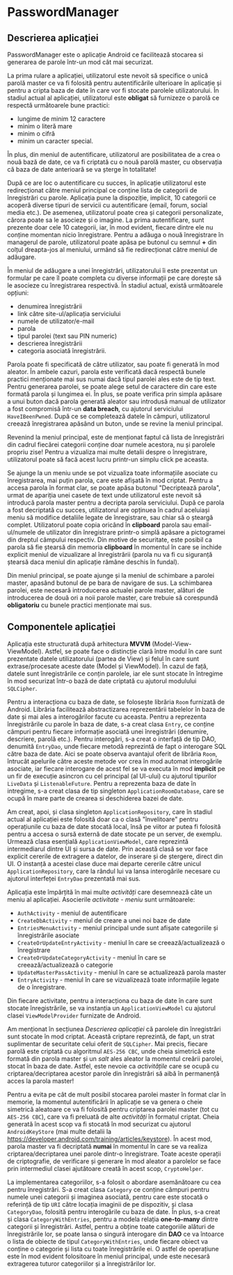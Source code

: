 # PasswordManager

## Descrierea aplicației
PasswordManager este o aplicație Android ce facilitează stocarea si generarea de parole într-un mod cât mai securizat.

La prima rulare a aplicației, utilizatorul este nevoit să specifice o unică parolă master ce va fi folosită pentru autentificările ulterioare în aplicație și pentru a cripta baza de date în care vor fi stocate parolele utilizatorului. În stadiul actual al aplicației, utilizatorul este **obligat** să furnizeze o parolă ce respectă următoarele bune practici:
  - lungime de minim 12 caractere
  - minim o literă mare
  - minim o cifră
  - minim un caracter special.

În plus, din meniul de autentificare, utilizatorul are posibilitatea de a crea o nouă bază de date, ce va fi criptată cu o nouă parolă master, cu observația că baza de date anterioară se va șterge în totalitate!

După ce are loc o autentificare cu succes, în aplicație utilizatorul este redirecționat către meniul principal ce conține lista de categorii de înregistrări cu parole. Aplicația pune la dispoziție, implicit, 10 categorii ce acoperă diverse tipuri de servicii cu autentificare (email, forum, social media etc.). De asemenea, utilizatorul poate crea și categorii personalizate, cărora poate sa le asocieze și o imagine.  La prima autentificare, sunt prezente doar cele 10 categorii, iar, în mod evident, fiecare dintre ele nu conține momentan nicio înregistrare. Pentru a adăuga o nouă înregistrare în managerul de parole, utilizatorul poate apăsa pe butonul cu semnul **+** din colțul dreapta-jos al meniului, urmând să fie redirecționat către meniul de adăugare.

În meniul de adăugare a unei înregistrări, utilizatorului îi este prezentat un formular pe care îl poate completa cu diverse informații pe care dorește să le asocieze cu înregistrarea respectivă. În stadiul actual, există următoarele opțiuni:
  - denumirea înregistrării
  - link către site-ul/aplicația serviciului
  - numele de utilizator/e-mail
  - parola
  - tipul parolei (text sau PIN numeric)
  - descrierea înregistrării
  - categoria asociată înregistrării.

Parola poate fi specificată de către utilizator, sau poate fi generată în mod aleator. În ambele cazuri, parola este verificată dacă respectă bunele practici menționate mai sus numai dacă tipul parolei ales este de tip text. Pentru generarea parolei, se poate alege setul de caractere din care este formată parola și lungimea ei. În plus, se poate verifica prin simpla apăsare a unui buton dacă parola generată aleator sau introdusă manual de utilizator a fost compromisă într-un **data breach**, cu ajutorul serviciului `HaveIBeenPwned`. După ce se completează datele în câmpuri, utilizatorul creează înregistrarea apăsând un buton, unde se revine la meniul principal.

Revenind la meniul principal, este de menționat faptul că lista de înregistrări din cadrul fiecărei categorii conține doar numele acestora, nu și parolele propriu zise! Pentru a vizualiza mai multe detalii despre o înregistrare, utilizatorul poate să facă acest lucru printr-un simplu click pe aceasta.

Se ajunge la un meniu unde se pot vizualiza toate informațiile asociate cu înregistrarea, mai puțin parola, care este afișată în mod criptat. Pentru a accesa parola în format clar, se poate apăsa butonul "Decriptează parola", urmat de apariția unei casete de text unde utilizatorul este nevoit să introducă parola master pentru a decripta parola serviciului. După ce parola a fost decriptată cu succes, utilizatorul are opținuea în cadrul aceluiași meniu să modifice detaliile legate de înregistrare, sau chiar să o șteargă complet. Utilizatorul poate copia oricând în **clipboard** parola sau email-ul/numele de utilizator din înregistrare printr-o simplă apăsare a pictogramei din dreptul câmpului respectiv. Din motive de securitate, este posibil ca parola să fie ștearsă din memoria **clipboard** în momentul în care se inchide explicit meniul de vizualizare al înregistrării (parola nu va fi cu siguranță ștearsă daca meniul din aplicație rămâne deschis în fundal). 

Din meniul principal, se poate ajunge și la meniul de schimbare a parolei master, apasând butonul de pe bara de navigare de sus. La schimbarea parolei, este necesară introducerea actualei parole master, alături de introducerea de două ori a noii parole master, care trebuie să corespundă **obligatoriu** cu bunele practici menționate mai sus.

## Componentele aplicației
Aplicația este structurată după arhitectura **MVVM** (Model-View-ViewModel). Astfel, se poate face o distincție clară între modul în care sunt prezentate datele utilizatorului (partea de View) și felul în care sunt extrase/procesate aceste date (Model și ViewModel). În cazul de față, datele sunt înregistrările ce conțin parolele, iar ele sunt stocate în întregime în mod securizat într-o bază de date criptată cu ajutorul modulului `SQLCipher`.

Pentru a interacționa cu baza de date, se folosește librăria `Room` furnizată de Android. Librăria facilitează abstractizarea reprezentării tabelelor în baza de date și mai ales a interogărilor facute cu aceasta. Pentru a reprezenta înregistrările cu parole în baza de date, s-a creat clasa `Entry`, ce conține câmpuri pentru fiecare informație asociată unei înregistrări (denumire, descriere, parolă etc.). Pentru interogări, s-a creat o interfață de tip DAO, denumită `EntryDao`, unde fiecare metodă reprezintă de fapt o interogare SQL către baza de date. Aici se poate observa avantajul oferit de librăria `Room`, întrucât apelurile către aceste metode vor crea în mod automat interogările asociate, iar fiecare interogare de acest fel se va executa în mod **implicit** pe un fir de execuție asincron cu cel principal (al UI-ului) cu ajutorul tipurilor `LiveData` și `ListenableFuture`. Pentru a reprezenta baza de date în intregime, s-a creat clasa de tip singleton `ApplicationRoomDatabase`, care se ocupă în mare parte de crearea si deschiderea bazei de date.

Am creat, apoi, și clasa singleton `ApplicationRepository`, care în stadiul actual al aplicației este folosită doar ca o clasă "învelitoare" pentru operațiunile cu baza de date stocată local, însă pe viitor ar putea fi folosită pentru a accesa o sursă externă de date stocate pe un server, de exemplu. Urmează clasa esențială `ApplicationViewModel`, care reprezintă intermediarul dintre UI și sursa de date. Prin această clasă se vor face explicit cererile de extragere a datelor, de inserare și de ștergere, direct din UI. O instanță a acestei clase duce mai departe cererile către unicul `ApplicationRepository`, care la rândul lui va lansa interogările necesare cu ajutorul interfeței `EntryDao` prezentată mai sus.

Aplicația este împărțită în mai multe *activități* care desemnează câte un meniu al aplicației. Asocierile *activitate - meniu* sunt următoarele:
  - `AuthActivity`                   - meniul de autentificare
  - `CreateDbActivity`               - meniul de creare a unei noi baze de date
  - `EntriesMenuActivity`            - meniul principal unde sunt afișate categoriile și înregistrările asociate
  - `CreateOrUpdateEntryActivity`    - meniul în care se creează/actualizează o înregistrare
  - `CreateOrUpdateCategoryActivity` - meniul în care se creează/actualizează o categorie
  - `UpdateMasterPassActivity`       - meniul în care se actualizează parola master
  - `EntryActivity`                  - meniul în care se vizualizează toate informațiile legate de o înregistrare.

Din fiecare activitate, pentru a interacționa cu baza de date în care sunt stocate înregistrările, se va instanția un `ApplicationViewModel` cu ajutorul clasei `ViewModelProvider` furnizate de Android.

Am menționat în secțiunea *Descrierea aplicației* că parolele din înregistrări sunt stocate în mod criptat. Această criptare reprezintă, de fapt, un strat suplimentar de securitate celui oferit de `SQLCipher`. Mai precis, fiecare parolă este criptată cu algoritmul `AES-256 CBC`, unde cheia simetrică este formată din parola master și un *salt* ales aleator la momentul creării parolei, stocat în baza de date. Astfel, este nevoie ca *activitățile* care se ocupă cu criptarea/decriptarea acestor parole din înregistrări să aibă în permanență acces la parola master! 

Pentru a evita pe cât de mult posibil stocarea parolei master în format clar în memorie, la momentul autentificării în aplicație se va genera o cheie simetrică aleatoare ce va fi folosită pentru criptarea parolei master (tot cu `AES-256 CBC`), care va fi preluată de alte *activități* în formatul criptat. Cheia generată în acest scop va fi stocată în mod securizat cu ajutorul `AndroidKeyStore` (mai multe detalii la https://developer.android.com/training/articles/keystore). În acest mod, parola master va fi decriptată **numai** în momentul în care se va realiza criptarea/decriptarea unei parole dintr-o înregistrare. Toate aceste operații de criptografie, de verificare și generare în mod aleator a parolelor se face prin intermediul clasei ajutătoare creată în acest scop, `CryptoHelper`.

La implementarea categoriilor, s-a folosit o abordare asemănătoare cu cea pentru înregistrări. S-a creat clasa `Category` ce conține câmpuri pentru numele unei categorii și imaginea asociată, pentru care este stocată o referință de tip `URI` către locația imaginii de pe dispozitiv, și clasa `CategoryDao`, folosită pentru interogările cu baza de date. În plus, s-a creat și clasa `CategoryWithEntries`, pentru a modela relația **one-to-many** dintre categorii și înregistrări. Astfel, pentru a obține toate categoriile alături de înregistrările lor, se poate lansa o singură interogare din **DAO** ce va întoarce o lista de obiecte de tipul `CategoryWithEntries`, unde fiecare obiect va conține o categorie și lista cu toate înregistrările ei. O astfel de operațiune este în mod evident folositoare în meniul principal, unde este necesară extragerea tuturor categoriilor și a înregistrărilor lor.

